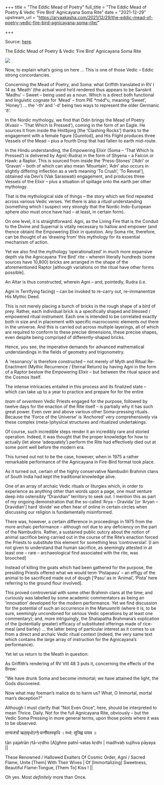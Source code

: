 +++
title = "The Eddic Mead of Poetry"
full_title = "The Eddic Mead of Poetry & Vedic ‘Fire Bird’ Agnicayana Soma Rite"
date = "2021-12-29"
upstream_url = "https://aryaakasha.com/2021/12/29/the-eddic-mead-of-poetry-vedic-fire-bird-agnicayana-soma-rite/"

+++

Source: [here](https://aryaakasha.com/2021/12/29/the-eddic-mead-of-poetry-vedic-fire-bird-agnicayana-soma-rite/).

The Eddic Mead of Poetry & Vedic ‘Fire Bird’ Agnicayana Soma Rite

![](https://aryaakasha.files.wordpress.com/2021/12/agnicayana-meath-it-is-meme-finalized.png?w=960)

Now, to explain what’s going on here … This is one of those Vedic – Eddic strong concordancies.

Concerning the Mead of Poetry, and Soma: what Griffith translated in RV I 14 as ‘Meath’ (the actual word he’d rendered thus appears to be Sanskrit ‘Madhu’ – Sweet – being used as a noun. Which is a direct both functional and linguistic cognate for ‘Mead’ – from PIE \*médʰu, meaning ‘Sweet’, ‘Honey’) … the ‘-th’ and ‘-d’ being two ways to represent the older Germanic ‘ð’.

In the Nordic mythology, we find that Odin brings the Mead of Poetry (Kvasir – ‘That Which Is Pressed’), coming in the form of an Eagle. He sources it from inside the Hnitbjorg \[the ‘Clashing Rocks’\] thanks to the engagement with a female figure \[Gunnlod\], and His Flight produces three Vessels of the Mead – plus a fourth Drop that had fallen to earth mid-route.

In the Hindu understanding, the Empowering Elixir (Soma – ‘That Which Is Pressed’) is delivered by Agni(-Rudra) in the form of Shyena – a Falcon or Hawk: a Raptor. This is sourced from inside the ‘Press-Stones’ \[‘Adri’ or ‘Gravan’ – both of which can also mean ‘Mountain’; ‘Adri’ also occurs in slightly differing inflection as a verb meaning ‘To Crush’, ‘To Reveal’\], obtained via Devi’s (Vak Saraswati) engagement, and produces three Vessels of the Elixir – plus a situation of spillage onto the earth per other mythology.

That is the mythological side of things – the story which we find repeated across various Vedic verses. Yet there is also a *ritual* understanding (something which I suspect very strongly that the Nordic Indo-European sphere *also* must once have had – at least, in certain form).

On one level, it is straightforward. Agni, as the Living Fire that is the Conduit to the Divine and Supernal is vitally necessary to hallow and empower (and thence obtain) the Empowering Elixir in question. Any Soma rite, therefore, can be thought of as ‘drawing from’ this mythology for its essential mechanism of action.

Yet we also find the mythology ‘operationalized’ in much more expansive depth via the Agnicayana ‘Fire Bird’ rite – wherein literally hundreds (some sources have 10,800) bricks are arranged in the shape of the aforementioned Raptor \[although variations on the ritual have other forms possible\].

An Altar is thus constructed, wherein Agni – and, pointedly, Rudra (i.e.

Agni in Terrifying facing) – can be invoked to re-carry out, re-immanentize His Mythic Deed.

This is not merely placing a bunch of bricks in the rough shape of a bird of prey. Rather, each individual brick is a specifically shaped and blessed / empowered ritual instrument. Each one is intended to be correlated exactly both in size and in placement with specific macrocosmic elements out there in the universe. And this is carried out across multiple layerings, all of which are required to conform to these precise dimensions, these precise shapes, even despite being comprised of differently-shaped bricks.

Hence, you see, the imperative demands for advanced mathematical understandings in the fields of geometry and trigonometry.

A ‘resonancy’ is therefore constructed – not merely of Myth and Ritual Re-Enactment (Mythic Recurrence / Eternal Return) by having Agni in the form of a Raptor bestow the Empowering Elixir – but between the ritual space and the Cosmos Itself.

The intense intricacies entailed in this process and its finalized state – which can take up to a year to practice and prepare for for the entire

*team* of *seventeen* Vedic Priests engaged for the purpose, followed by
twelve days for the enaction of the Rite itself – is partially why it has such great power. Even over and above various other Soma-pressing rituals. Because the ‘Force of the Universe’ is ‘Anchored’ very comprehensively via these complex (meta-)physical structures and ritualized undertakings.

Of course, such incredible steps render it an incredibly rare and storied operation. Indeed, it was thought that the proper knowledge for how to actually (let alone ‘adequately’) perform the Rite had effectively died out at some point well before the modern era.

This turned out not to be the case, however, when in 1975 a rather remarkable performance of the Agnicayana in Fire-Bird format took place.

As it turned out, certain of the highly conservative Nambudiri Brahmin clans of South India had kept the traditional knowledge alive.

One of an array of archaic Vedic rituals or liturgies which, in order to experience as anything other than words upon a page, one must venture deep into ostensibly “Dravidian” territory to seek out. I mention this as part of my ongoing demonstration that the so-called ‘Arya – Dravida’ \[or ‘Aryan – Dravidian’\] hard ‘divide’ we often hear of online in certain circles when discussing our religion is fundamentally misinformed.

There was, however, a certain difference in proceedings in 1975 from the more archaic performance – although not due to any deficiency on the part of the Nambudiris. Rather, a sustained public outcry about the notion of animal sacrifice being carried out in the course of the Rite’s enaction forced the Priests to substitute this element for something less ‘controversial’. \[I am not given to understand that human sacrifice, as seemingly attested in at least one – rare – archaeological find associated with the rite, was brooched\]

Instead of killing the goats which had been gathered for the purpose, the presiding Priests offered what we would term ‘Pistapasu’ – an effigy of the animal to be sacrificed made out of dough \[‘Pasu’ as in ‘Animal’, ‘Pista’ here referring to the ground flour involved\].

This proved controversial with some other Brahmin clans at the time; and curiously was labelled by some academic commentators as being an ‘innovation’ developed for the modern performance. Yet we find discussion for the potential of such an occurrence in the Manusmriti (where it is, to be sure, seemingly uncondoned for serious Vedic operations by at least one commentary); and, more intriguingly, the Shatapatha Brahmana’s explication of the (potentially greater) efficacy of substituted offerings made of rice-meal (and barley) … the latter being of particular interest as it comes to us from a direct and archaic Vedic ritual context (indeed, the very same text which contains the large array of instruction for the Agnicayana’s performance).

Yet let us return to the Meath in question:

As Griffith’s rendering of RV VIII 48 3 puts it, concerning the effects of the Brew:

“We have drunk Soma and become immortal; we have attained the light, the Gods discovered.

Now what may foeman’s malice do to harm us? What, O Immortal, mortal man’s deception?”

Although I must clarify that “Not Even Once”, here, should be interpreted to mean Thrice. Daily. Not for the full Agnicayana Rite, obviously – but the Vedic Soma Pressing in more general terms, upon those points where it was to be observed.

तान्यज॑त्राँ ऋता॒वृधोऽग्ने॒ पत्नी॑वतस्कृधि । मध्व॑: सुजिह्व पायय ॥

tān yajatrān ṛtā-vṛdho \[A\]ghne patnī-vatas kṛdhi \| madhvaḥ sujihva pāyaya \|\|

These Renowned / Hallowed Exalters Of Cosmic Order, Agni / Sacred Flame, Unite \[Them\] With Their Wives \| Of \[Immortalizing\] Sweetness, Beautiful Flame-Tongue, \[Them To\] Kiss ! \|\|

Oh yes. Most *definitely* more than Once.